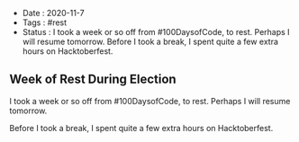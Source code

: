 - Date : 2020-11-7
- Tags : #rest
- Status : I took a week or so off from #100DaysofCode, to rest. Perhaps I will resume tomorrow. Before I took a break, I spent quite a few extra hours on Hacktoberfest.

## Week of Rest During Election

I took a week or so off from #100DaysofCode, to rest. Perhaps I will resume tomorrow. 

Before I took a break, I spent quite a few extra hours on Hacktoberfest.
